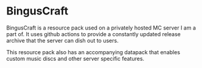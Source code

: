 # BingusCraft

BingusCraft is a resource pack used on a privately hosted MC server I am a part of. It uses github actions to provide a constantly updated release archive that the server can dish out to users.

This resource pack also has an accompanying datapack that enables custom music discs and other server specific features.
